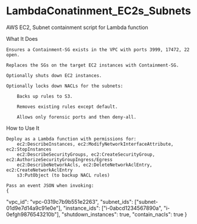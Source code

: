 # LambdaConatinment_EC2s_Subnets
AWS EC2, Subnet containment script for Lambda function

What It Does

    Ensures a Containment-SG exists in the VPC with ports 3999, 17472, 22 open.

    Replaces the SGs on the target EC2 instances with Containment-SG.

    Optionally shuts down EC2 instances.

    Optionally locks down NACLs for the subnets:

        Backs up rules to S3.

        Removes existing rules except default.

        Allows only forensic ports and then deny-all.

How to Use It

    Deploy as a Lambda function with permissions for:
        ec2:DescribeInstances, ec2:ModifyNetworkInterfaceAttribute, ec2:StopInstances
        ec2:DescribeSecurityGroups, ec2:CreateSecurityGroup, ec2:AuthorizeSecurityGroupIngress/Egress
        ec2:DescribeNetworkAcls, ec2:DeleteNetworkAclEntry, ec2:CreateNetworkAclEntry
        s3:PutObject (to backup NACL rules)

    Pass an event JSON when invoking:
    {
  "vpc_id": "vpc-0319c7b9b551e2263",
  "subnet_ids": ["subnet-01d9e7d14a9c91e0e"],
  "instance_ids": ["i-0abcd1234567890a", "i-0efgh9876543210b"],
  "shutdown_instances": true,
  "contain_nacls": true
}
